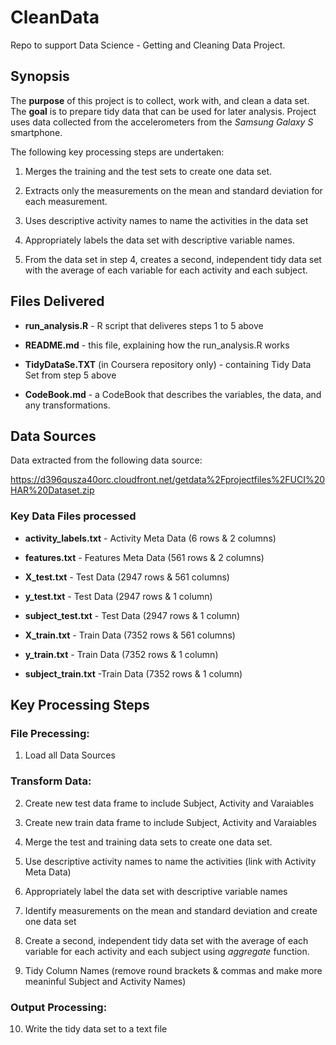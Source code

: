CleanData
=========

Repo to support Data Science - Getting and Cleaning Data Project.


## Synopsis

The **purpose** of this project is to collect, work with, and clean a data set.
The **goal** is to prepare tidy data that can be used for later analysis.
Project uses data collected from the accelerometers from the *Samsung Galaxy S* smartphone.

The following key processing steps are undertaken:

1. Merges the training and the test sets to create one data set.

2. Extracts only the measurements on the mean and standard deviation for each
measurement.

3. Uses descriptive activity names to name the activities in the data set

4. Appropriately labels the data set with descriptive variable names.

5. From the data set in step 4, creates a second, independent tidy data set with
the average of each variable for each activity and each subject.


## Files Delivered

+ **run_analysis.R** - R script that deliveres steps 1 to 5 above

+ **README.md** - this file, explaining how the run_analysis.R works

+ **TidyDataSe.TXT** (in Coursera repository only) - containing Tidy Data Set from step 5 above

+ **CodeBook.md** - a CodeBook that describes the variables, the data, and any transformations.


## Data Sources

Data extracted from the following data source:

https://d396qusza40orc.cloudfront.net/getdata%2Fprojectfiles%2FUCI%20HAR%20Dataset.zip

### Key Data Files processed

+ **activity_labels.txt** - Activity Meta Data (6 rows & 2 columns)

+ **features.txt** - Features Meta Data (561 rows & 2 columns)

+ **X_test.txt** - Test Data (2947 rows & 561 columns)

+ **y_test.txt** - Test Data (2947 rows & 1 column)

+ **subject_test.txt** - Test Data (2947 rows & 1 column)

+ **X_train.txt** - Train Data (7352 rows & 561 columns)

+ **y_train.txt** - Train Data (7352 rows & 1 column)   

+ **subject_train.txt** -Train Data (7352 rows & 1 column)


## Key Processing Steps

### File Precessing:

1. Load all Data Sources

### Transform Data:

2.  Create new test data frame to include Subject, Activity and Varaiables 

3.  Create new train data frame to include Subject, Activity and Varaiables 

4.  Merge the test and training data sets to create one data set.

5.  Use descriptive activity names to name the activities (link with Activity Meta Data)

6.  Appropriately label the data set with descriptive variable names

7.  Identify measurements on the mean and standard deviation and create one data set

8.  Create a second, independent tidy data set with the average of each variable for each activity and each subject using *aggregate* function.

9.  Tidy Column Names (remove round brackets & commas and make more meaninful Subject and Activity Names)

### Output Processing:

10. Write the tidy data set to a text file
